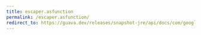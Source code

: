 ```yaml
---
title: escaper.asfunction
permalink: /escaper.asfunction/
redirect_to: https://guava.dev/releases/snapshot-jre/api/docs/com/google/common/escape/Escaper.html#asFunction--
---
```

